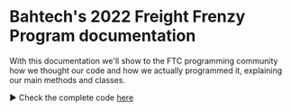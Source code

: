 # Bahtech's 2022 Freight Frenzy Program documentation

With this documentation we'll show to the FTC programming community how we thought our code and how we actually programmed it, explaining our main methods and classes.


<p align="left">
▶️ Check the complete code 
<a href="google.com.br" target="_blank">here </a>	
</p>

